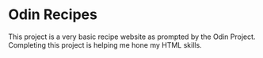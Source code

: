 # Odin Recipes

This project is a very basic recipe website as prompted by the Odin Project. Completing this project is helping me hone my HTML skills.
